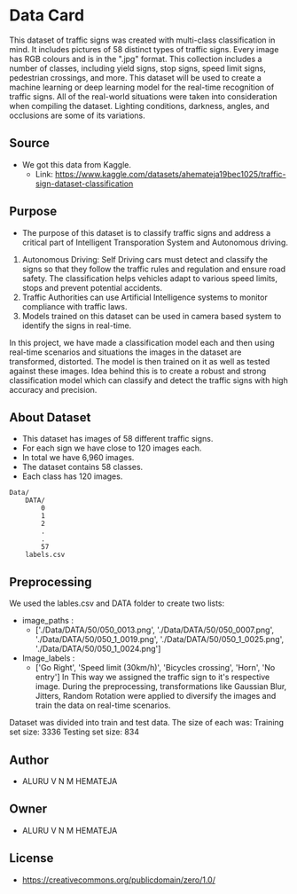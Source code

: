 # Data Card

This dataset of traffic signs was created with multi-class classification in mind. It includes pictures of 58 distinct types of traffic signs. Every image has RGB colours and is in the ".jpg" format. This collection includes a number of classes, including yield signs, stop signs, speed limit signs, pedestrian crossings, and more. This dataset will be used to create a machine learning or deep learning model for the real-time recognition of traffic signs. All of the real-world situations were taken into consideration when compiling the dataset. Lighting conditions, darkness, angles, and occlusions are some of its variations.

## Source
- We got this data from Kaggle.
  - Link: https://www.kaggle.com/datasets/ahemateja19bec1025/traffic-sign-dataset-classification

## Purpose
- The purpose of this dataset is to classify traffic signs and address a critical part of Intelligent Transporation System and Autonomous driving.
1. Autonomous Driving: Self Driving cars must detect and classify the signs so that they follow the traffic rules and regulation and ensure road safety. The classification helps vehicles adapt to various speed limits, stops and prevent potential accidents.
2. Traffic Authorities can use Artificial Intelligence systems to monitor compliance with traffic laws.
3. Models trained on this dataset can be used in camera based system to identify the signs in real-time.

In this project, we have made a classification model each and then using real-time scenarios and situations the images in the dataset are transformed, distorted. The model is then trained on it as well as tested against these images. Idea behind this is to create a robust and strong classification model which can classify and detect the traffic signs with high accuracy and precision.


## About Dataset
- This dataset has images of 58 different traffic signs. 
- For each sign we have close to 120 images each. 
- In total we have 6,960 images. 
- The dataset contains 58 classes. 
- Each class has 120 images. 
```text
Data/
    DATA/
        0
        1
        2
        .
        .
        57
    labels.csv
```


## Preprocessing
We used the lables.csv and DATA folder to create two lists: 
- image_paths : 
  -   ['./Data/DATA/50/050_0013.png',
 './Data/DATA/50/050_0007.png',
 './Data/DATA/50/050_1_0019.png',
 './Data/DATA/50/050_1_0025.png',
 './Data/DATA/50/050_1_0024.png']
- Image_labels :
  - ['Go Right', 'Speed limit (30km/h)', 'Bicycles crossing', 'Horn', 'No entry']
In This way we assigned the traffic sign to it's respective image.
During the preprocessing, transformations like Gaussian Blur, Jitters, Random Rotation were applied to diversify the images and train the data on real-time scenarios.

Dataset was divided into train and test data. The size of each was:
Training set size: 3336
Testing set size: 834


## Author
- ALURU V N M HEMATEJA

## Owner
- ALURU V N M HEMATEJA

## License

- https://creativecommons.org/publicdomain/zero/1.0/


